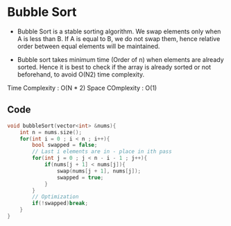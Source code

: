 # Bubble Sort

- Bubble Sort is a stable sorting algorithm. We swap elements only when A is less than B. If A is equal to B, we do not swap them, hence relative order between equal elements will be maintained.

- Bubble sort takes minimum time (Order of n) when elements are already sorted. Hence it is best to check if the array is already sorted or not beforehand, to avoid O(N2) time complexity.

Time Complexity : O(N \* 2)
Space COmplexity : O(1)

## Code

```cpp
void bubbleSort(vector<int> &nums){
    int n = nums.size();
    for(int i = 0 ; i < n ; i++){
        bool swapped = false;
        // Last i elements are in - place in ith pass
        for(int j = 0 ; j < n - i - 1 ; j++){
            if(nums[j + 1] < nums[j]){
                swap(nums[j + 1], nums[j]);
                swapped = true;
            }
        }
        // Optimization
        if(!swapped)break;
    }
}
```